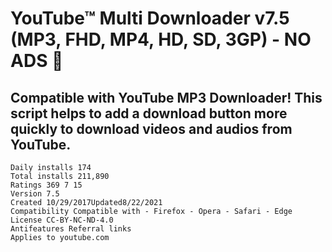 # YouTube™ Multi Downloader v7.5 (MP3, FHD, MP4, HD, SD, 3GP) - NO ADS 🚫

## Compatible with YouTube MP3 Downloader! This script helps to add a download button more quickly to download videos and audios from YouTube.

```Author  Punisher
Daily installs 174
Total installs 211,890
Ratings 369 7 15 
Version 7.5 
Created 10/29/2017Updated8/22/2021
Compatibility Compatible with - Firefox - Opera - Safari - Edge 
License CC-BY-NC-ND-4.0
Antifeatures Referral links
Applies to youtube.com



